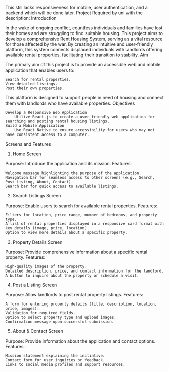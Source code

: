 This still lacks responsiveness for mobile, user authentication, and a backend which will be done later.
Project Required by uni with the description:
Introduction

In the wake of ongoing conflict, countless individuals and families have lost their homes and are struggling to find suitable housing. This project aims to develop a comprehensive Rent Housing System, serving as a vital resource for those affected by the war. By creating an intuitive and user-friendly platform, this system connects displaced individuals with landlords offering available rental properties, facilitating their transition to stability.
Aim

The primary aim of this project is to provide an accessible web and mobile application that enables users to:

    Search for rental properties.
    View detailed listings.
    Post their own properties.

This platform is designed to support people in need of housing and connect them with landlords who have available properties.
Objectives

    Develop a Responsive Web Application
        Utilize React.js to create a user-friendly web application for searching and posting rental housing listings.
    Build a Mobile Application
        Use React Native to ensure accessibility for users who may not have consistent access to a computer.

Screens and Features

1. Home Screen

Purpose: Introduce the application and its mission.
Features:

    Welcome message highlighting the purpose of the application.
    Navigation bar for seamless access to other screens (e.g., Search, Post Listing, About, Contact).
    Search bar for quick access to available listings.

2. Search Listings Screen

Purpose: Enable users to search for available rental properties.
Features:

    Filters for location, price range, number of bedrooms, and property type.
    A list of rental properties displayed in a responsive card format with key details (image, price, location).
    Option to view more details about a specific property.

3. Property Details Screen

Purpose: Provide comprehensive information about a specific rental property.
Features:

    High-quality images of the property.
    Detailed description, price, and contact information for the landlord.
    A button to inquire about the property or schedule a visit.

4. Post a Listing Screen

Purpose: Allow landlords to post rental property listings.
Features:

    A form for entering property details (title, description, location, price, images).
    Validation for required fields.
    Option to select property type and upload images.
    Confirmation message upon successful submission.

5. About & Contact Screen

Purpose: Provide information about the application and contact options.
Features:

    Mission statement explaining the initiative.
    Contact form for user inquiries or feedback.
    Links to social media profiles and support resources.


